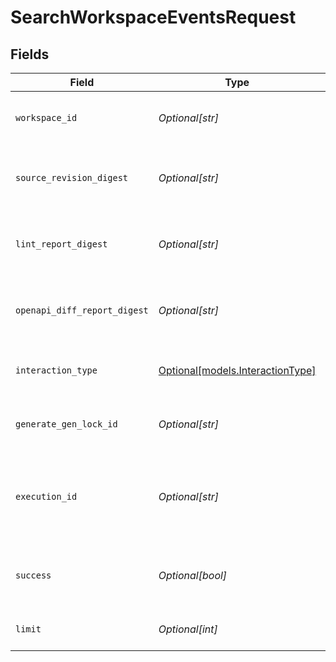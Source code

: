 # SearchWorkspaceEventsRequest


## Fields

| Field                                                            | Type                                                             | Required                                                         | Description                                                      |
| ---------------------------------------------------------------- | ---------------------------------------------------------------- | ---------------------------------------------------------------- | ---------------------------------------------------------------- |
| `workspace_id`                                                   | *Optional[str]*                                                  | :heavy_minus_sign:                                               | Unique identifier of the workspace.                              |
| `source_revision_digest`                                         | *Optional[str]*                                                  | :heavy_minus_sign:                                               | Unique identifier of the source revision digest.                 |
| `lint_report_digest`                                             | *Optional[str]*                                                  | :heavy_minus_sign:                                               | Unique identifier of the lint report digest.                     |
| `openapi_diff_report_digest`                                     | *Optional[str]*                                                  | :heavy_minus_sign:                                               | Unique identifier of the openapi diff report digest.             |
| `interaction_type`                                               | [Optional[models.InteractionType]](../models/interactiontype.md) | :heavy_minus_sign:                                               | Specified interaction type for events.                           |
| `generate_gen_lock_id`                                           | *Optional[str]*                                                  | :heavy_minus_sign:                                               | A specific gen lock ID for the events.                           |
| `execution_id`                                                   | *Optional[str]*                                                  | :heavy_minus_sign:                                               | Shared execution ID for cli events across a single action.       |
| `success`                                                        | *Optional[bool]*                                                 | :heavy_minus_sign:                                               | Whether the event was successful or not.                         |
| `limit`                                                          | *Optional[int]*                                                  | :heavy_minus_sign:                                               | Number of results to return.                                     |